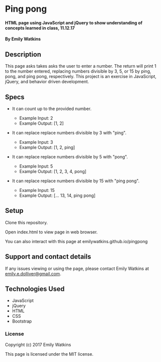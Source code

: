 # Ping pong

#### HTML page using JavaScript and jQuery to show understanding of concepts learned in class, 11.12.17

#### By **Emily Watkins**

## Description

This page asks takes asks the user to enter a number. The return will print 1 to the number entered, replacing numbers divisible by 3, 5, or 15 by ping, pong, and ping pong, respectively. This project is an exercise in JavaScript, jQuery, and behavior driven development.

## Specs

* It can count up to the provided number.
  * Example Input: 2
  * Example Output: [1, 2]

* It can replace replace numbers divisible by 3 with "ping".
  * Example Input: 3
  * Example Output: [1, 2, ping]

* It can replace replace numbers divisible by 5 with "pong".
  * Example Input: 5
  * Example Output: [1, 2, 3, 4, pong]

* It can replace replace numbers divisible by 15 with "ping pong".
  * Example Input: 15
  * Example Output: [... 13, 14, ping pong]

## Setup

Clone this repository.

Open index.html to view page in web browser.

You can also interact with this page at emilywatkins.github.io/pingpong

## Support and contact details

If any issues viewing or using the page, please contact Emily Watkins at emily.e.dolliver@gmail.com.

## Technologies Used

* JavaScript
* jQuery
* HTML
* CSS
* Bootstrap

### License

Copyright (c) 2017 Emily Watkins

This page is licensed under the MIT license.
